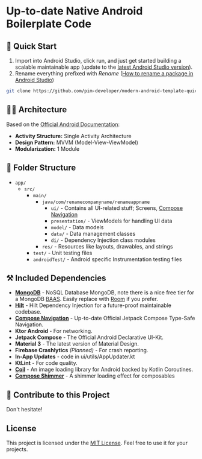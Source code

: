 # Up-to-date Native Android Boilerplate Code


## 🚀 Quick Start

1. Import into Android Studio, click run, and just get started building a scalable maintainable app (update to the [latest Android Studio version](https://developer.android.com/studio)).
2. Rename everything prefixed with *Rename* ([How to rename a package in Android Studio](https://stackoverflow.com/questions/16804093/rename-package-in-android-studio))

```bash
git clone https://github.com/pim-developer/modern-android-template-quick-start.git
```

## 👨‍💼 Architecture 

Based on the [Official Android Documentation](https://developer.android.com/topic/architecture):

- **Activity Structure:** Single Activity Architecture
- **Design Pattern:** MVVM (Model-View-ViewModel)
- **Modularization:** 1 Module

## 📂 Folder Structure

- `app/`
    - `src/`
        - `main/`
            - `java/com/renamecompanyname/renameappname`
                - `ui/` - Contains all UI-related stuff; Screens, [Compose Navigation](https://developer.android.com/develop/ui/compose/navigation)
                - `presentation/` - ViewModels for handling UI data
                - `model/` - Data models
                - `data/` - Data management classes
                - `di/` - Dependency Injection class modules
            - `res/` - Resources like layouts, drawables, and strings
        - `test/` - Unit testing files
        - `androidTest/` - Android specific Instrumentation testing files

## ⚒️ Included Dependencies 

- [**MongoDB**](https://www.mongodb.com/docs/atlas/device-sdks/sdk/kotlin/) - NoSQL Database MongoDB, note there is a nice free tier for a MongoDB [BAAS](https://www.mongodb.com/products/platform/atlas-database). Easily replace with [Room](https://developer.android.com/jetpack/androidx/releases/room) if you prefer.
- [**Hilt**](https://developer.android.com/training/dependency-injection/hilt-android) -  Hilt Dependency Injection for a future-proof maintainable codebase.
- **[Compose Navigation](https://developer.android.com/develop/ui/compose/navigation)** - Up-to-date Official Jetpack Compose Type-Safe Navigation.
- **Ktor Android** - For networking.
- **Jetpack Compose** - The Official Android Declarative UI-Kit.
- **Material 3** - The latest version of Material Design.
- **Firebase Crashlytics** _(Planned)_ - For crash reporting.
- **In-App Updates** - code in ui/utils/AppUpdater.kt 
- **KtLint** - For code quality.
- [**Coil**](https://coil-kt.github.io/coil/) - An image loading library for Android backed by Kotlin Coroutines.
- [**Compose Shimmer**](https://github.com/valentinilk/compose-shimmer) - A shimmer loading effect for composables

## 🤝 Contribute to this Project 

Don't hesitate!

## License 

This project is licensed under the [MIT License](https://github.com/pim-developer/modern-android-template-quick-start?tab=MIT-1-ov-file). Feel free to use it for your projects.
